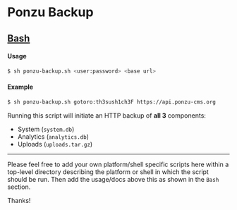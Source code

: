 # Ponzu Backup

## [Bash](https://github.com/ponzu-cms/backup-scripts/blob/master/bash/ponzu-backup.sh)
#### Usage
```bash
$ sh ponzu-backup.sh <user:password> <base url>
```

#### Example
```bash
$ sh ponzu-backup.sh gotoro:th3sush1ch3F https://api.ponzu-cms.org
```

Running this script will initiate an HTTP backup of **all 3** components:
  - System    (`system.db`)
  - Analytics (`analytics.db`)
  - Uploads   (`uploads.tar.gz`)

---

Please feel free to add your own platform/shell specific scripts here within a 
top-level directory describing the platform or shell in which the script should 
be run. Then add the usage/docs above this as shown in the `Bash` section.

Thanks!